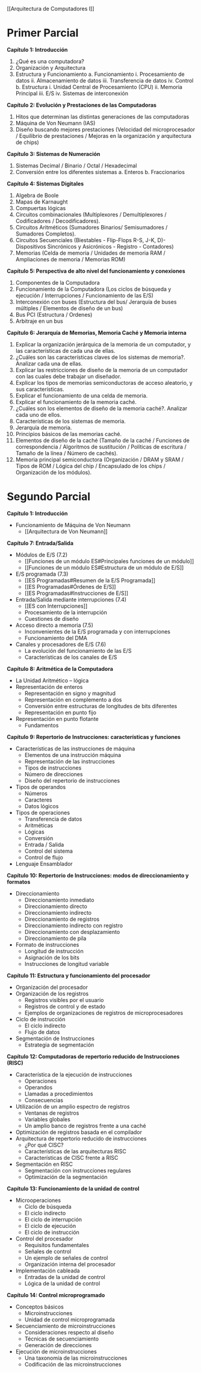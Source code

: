 [[Arquitectura de Computadores I]]

# Primer Parcial

**Capítulo 1: Introducción**
1. ¿Qué es una computadora?
2. Organización y Arquitectura
3. Estructura y Funcionamiento
   a. Funcionamiento
      i. Procesamiento de datos
      ii. Almacenamiento de datos
      iii. Transferencia de datos
      iv. Control
   b. Estructura
      i. Unidad Central de Procesamiento (CPU)
      ii. Memoria Principal
      iii. E/S
      iv. Sistemas de interconexión

**Capítulo 2: Evolución y Prestaciones de las Computadoras**
1. Hitos que determinan las distintas generaciones de las computadoras
2. Máquina de Von Neumann (IAS)
3. Diseño buscando mejores prestaciones (Velocidad del microprocesador / Equilibrio de prestaciones / Mejoras en la organización y arquitectura de chips)

**Capítulo 3: Sistemas de Numeración**
1. Sistemas Decimal / Binario / Octal / Hexadecimal
2. Conversión entre los diferentes sistemas
   a. Enteros
   b. Fraccionarios

**Capítulo 4: Sistemas Digitales**
1. Algebra de Boole
2. Mapas de Karnaught
3. Compuertas lógicas
4. Circuitos combinacionales (Multiplexores / Demultiplexores / Codificadores / Decodificadores).
5. Circuitos Aritméticos (Sumadores Binarios/ Semisumadores / Sumadores Completos).
6. Circuitos Secuenciales (Biestables - Flip-Flops R-S, J-K, D)- Dispositivos Sincrónicos y Asicrónicos - Registro - Contadores)
7. Memorias (Celda de memoria / Unidades de memoria RAM / Ampliaciones de memoria / Memorias ROM)

**Capítulo 5: Perspectiva de alto nivel del funcionamiento y conexiones**
1. Componentes de la Computadora
2. Funcionamiento de la Computadora (Los ciclos de búsqueda y ejecución / Interrupciones / Funcionamiento de las E/S)
3. Interconexión con buses (Estructura del bus/ Jerarquía de buses múltiples / Elementos de diseño de un bus)
4. Bus PCI (Estructura / Ordenes)
5. Arbitraje en un bus

**Capítulo 6: Jerarquía de Memorias, Memoria Caché y Memoria interna**
1. Explicar la organización jerárquica de la memoria de un computador, y las características de cada una de ellas.
2. ¿Cuáles son las características claves de los sistemas de memoria?. Analizar cada una de ellas.
3. Explicar las restricciones de diseño de la memoria de un computador con las cuales debe trabajar un diseñador.
4. Explicar los tipos de memorias semiconductoras de acceso aleatorio, y sus características.
5. Explicar el funcionamiento de una celda de memoria.
6. Explicar el funcionamiento de la memoria caché.
7. ¿Cuáles son los elementos de diseño de la memoria caché?. Analizar cada uno de ellos.
8. Características de los sistemas de memoria.
9. Jerarquía de memoria.
10. Principios básicos de las memorias caché.
11. Elementos de diseño de la caché (Tamaño de la caché / Funciones de correspondencia / Algoritmos de sustitución / Políticas de escritura / Tamaño de la línea / Número de cachés).
12. Memoria principal semiconductora (Organización / DRAM y SRAM / Tipos de ROM / Lógica del chip / Encapsulado de los chips / Organización de los módulos).

# Segundo Parcial

**Capítulo 1: Introducción**
- Funcionamiento de Máquina de Von Neumann
	- [[Arquitectura de Von Neumann]]

**Capítulo 7: Entrada/Salida**
- Módulos de E/S (7.2)
	-  [[Funciones de un módulo ES#Principales funciones de un módulo]]
	- [[Funciones de un módulo ES#Estructura de un módulo de E/S]]
- E/S programada (7.3)
	- [[ES Programadas#Resumen de la E/S Programada]]
	- [[ES Programadas#Órdenes de E/S]]
	- [[ES Programadas#Instrucciones de E/S]]
- Entrada/Salida mediante interrupciones (7.4)
	- [[ES con Interrupciones]]
   - Procesamiento de la interrupción
   - Cuestiones de diseño
- Acceso directo a memoria (7.5)
   - Inconvenientes de la E/S programada y con interrupciones
   - Funcionamiento del DMA
- Canales y procesadores de E/S (7.6)
   - La evolución del funcionamiento de las E/S
   - Características de los canales de E/S

**Capítulo 8: Aritmética de la Computadora**
- La Unidad Aritmético – lógica
- Representación de enteros
   - Representación en signo y magnitud
   - Representación en complemento a dos
   - Conversión entre estructuras de longitudes de bits diferentes
   - Representación en punto fijo
- Representación en punto flotante
   - Fundamentos

**Capítulo 9: Repertorio de Instrucciones: características y funciones**
- Características de las instrucciones de máquina
   - Elementos de una instrucción máquina
   - Representación de las instrucciones
   - Tipos de instrucciones
   - Número de direcciones
   - Diseño del repertorio de instrucciones
- Tipos de operandos
   - Números
   - Caracteres
   - Datos lógicos
- Tipos de operaciones
   - Transferencia de datos
   - Aritméticas
   - Lógicas
   - Conversión
   - Entrada / Salida
   - Control del sistema
   - Control de flujo
- Lenguaje Ensamblador

**Capítulo 10: Repertorio de Instrucciones: modos de direccionamiento y formatos**
- Direccionamiento
   - Direccionamiento inmediato
   - Direccionamiento directo
   - Direccionamiento indirecto
   - Direccionamiento de registros
   - Direccionamiento indirecto con registro
   - Direccionamiento con desplazamiento
   - Direccionamiento de pila
- Formato de instrucciones
   - Longitud de instrucción
   - Asignación de los bits
   - Instrucciones de longitud variable

**Capítulo 11: Estructura y funcionamiento del procesador**
- Organización del procesador
- Organización de los registros
   - Registros visibles por el usuario
   - Registros de control y de estado
   - Ejemplos de organizaciones de registros de microprocesadores
- Ciclo de instrucción
   - El ciclo indirecto
   - Flujo de datos
- Segmentación de Instrucciones
   - Estrategia de segmentación

**Capítulo 12: Computadoras de repertorio reducido de Instrucciones (RISC)**
- Característica de la ejecución de instrucciones
   - Operaciones
   - Operandos
   - Llamadas a procedimientos
   - Consecuencias
- Utilización de un amplio espectro de registros
   - Ventanas de registros
   - Variables globales
   - Un amplio banco de registros frente a una caché
- Optimización de registros basada en el compilador
- Arquitectura de repertorio reducido de instrucciones
   - ¿Por qué CISC?
   - Características de las arquitecturas RISC
   - Características de CISC frente a RISC
- Segmentación en RISC
   - Segmentación con instrucciones regulares
   - Optimización de la segmentación

**Capítulo 13: Funcionamiento de la unidad de control**
- Microoperaciones
   - Ciclo de búsqueda
   - El ciclo indirecto
   - El ciclo de interrupción
   - El ciclo de ejecución
   - El ciclo de instrucción
- Control del procesador
   - Requisitos fundamentales
   - Señales de control
   - Un ejemplo de señales de control
   - Organización interna del procesador
- Implementación cableada
   - Entradas de la unidad de control
   - Lógica de la unidad de control

**Capítulo 14: Control microprogramado**
- Conceptos básicos
   - Microinstrucciones
   - Unidad de control microprogramada
- Secuenciamiento de microinstrucciones
   - Consideraciones respecto al diseño
   - Técnicas de secuenciamiento
   - Generación de direcciones
- Ejecución de microinstrucciones
   - Una taxonomía de las microinstrucciones
   - Codificación de las microinstrucciones

